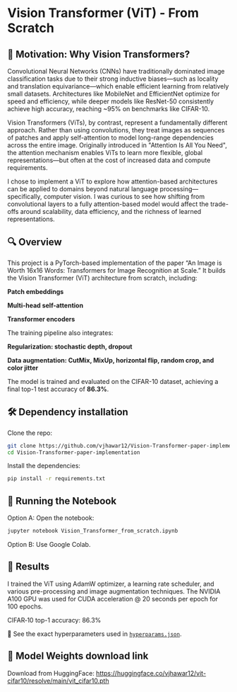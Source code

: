# Vision Transformer (ViT) - From Scratch

## 🧠  Motivation: Why Vision Transformers?

Convolutional Neural Networks (CNNs) have traditionally dominated image classification tasks due to their strong inductive biases—such as locality and translation equivariance—which enable efficient learning from relatively small datasets. Architectures like MobileNet and EfficientNet optimize for speed and efficiency, while deeper models like ResNet-50 consistently achieve high accuracy, reaching ~95% on benchmarks like CIFAR-10.

Vision Transformers (ViTs), by contrast, represent a fundamentally different approach. Rather than using convolutions, they treat images as sequences of patches and apply self-attention to model long-range dependencies across the entire image. Originally introduced in "Attention Is All You Need", the attention mechanism enables ViTs to learn more flexible, global representations—but often at the cost of increased data and compute requirements.

I chose to implement a ViT to explore how attention-based architectures can be applied to domains beyond natural language processing—specifically, computer vision. I was curious to see how shifting from convolutional layers to a fully attention-based model would affect the trade-offs around scalability, data efficiency, and the richness of learned representations.

## 🔍 Overview

This project is a PyTorch-based implementation of the paper “An Image is Worth 16x16 Words: Transformers for Image Recognition at Scale.” It builds the Vision Transformer (ViT) architecture from scratch, including:

**Patch embeddings**

**Multi-head self-attention**

**Transformer encoders**

The training pipeline also integrates:

**Regularization: stochastic depth, dropout**

**Data augmentation: CutMix, MixUp, horizontal flip, random crop, and color jitter**

The model is trained and evaluated on the CIFAR-10 dataset, achieving a final top-1 test accuracy of **86.3%**.

## 🛠️ Dependency installation
Clone the repo:

```bash
git clone https://github.com/vjhawar12/Vision-Transformer-paper-implementation.git
cd Vision-Transformer-paper-implementation
```

Install the dependencies:

```bash
pip install -r requirements.txt
```

## 🚀 Running the Notebook

Option A: Open the notebook:

```bash
jupyter notebook Vision_Transformer_from_scratch.ipynb
```

Option B: Use Google Colab.


## 🧪 Results ##

I trained the ViT using AdamW optimizer, a learning rate scheduler, and various pre-processing and image augmentation techniques.
The NVIDIA A100 GPU was used for CUDA acceleration @ 20 seconds per epoch for 100 epochs. 

CIFAR‑10 top-1 accuracy: 86.3%

📄 See the exact hyperparameters used in [`hyperparams.json`](hyperparams.json).

## 🤗 Model Weights download link ##

Download from HuggingFace: https://huggingface.co/vjhawar12/vit-cifar10/resolve/main/vit_cifar10.pth

